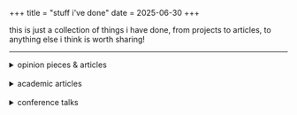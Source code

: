 +++
title = "stuff i've done"
date = 2025-06-30
+++

this is just a collection of things i have done, from projects to articles, to anything else i think is worth sharing!

---

<details>
  <summary> opinion pieces & articles </summary>

  **[why improving trans healthcare doesn't end at transition](https://www.healthinnowest.net/2025/07/why-improving-trans-healthcare-doesnt-end-at-transition/)**
  <br>
  <small> july 2025, health innovation west of england </small>
  <br>
  **[trans kids just want to live and be happy](https://www.bigissue.com/opinion/government-guidance-trans-children-schools-mermaids/)**
  <br>
  <small> feb 2024, the big issue </small>
  <br>
  **[i came out as trans at an all girl's school](https://www.independent.co.uk/voices/trans-rishi-sunak-school-guidance-unlawful-b2378112.html)**
  <br>
  <small> july 2023, the independent </small>
  <br>
  **[pride as a protest](https://www.huffingtonpost.co.uk/entry/pride-as-a-protest-joy-politics-lgbtq_uk_64918a51e4b027d92f95c2cc?origin=related-recirc)**
  <br>
  <small> june 2023, huffpost </small>
  <br>
 **[the long road to gender recognition reform](https://www.redpepper.org.uk/society/lgbtqplus/trans-rights-gender-recognition-reform-ban-scotland-uk/)**
  <br>
  <small> march 2022, red pepper </small>
  
</details>

<br>

<details>

<summary> academic articles </summary>

**[death of the clinic](https://bilt.online/student-research-journal-issue-4/)**
<br>
<small> august 2023, bristol student research journal </small>
<br>
**[phenomenology & transmasculinity](https://bilt.online/student-research-journal-issue-3/)**
<br>
<small> august 2022, bristol student research journal </small>
<br>


</details>

<br>

<details>

<summary> conference talks </summary>

**[epistemic injustice in trans healthcare](https://feministgenderequality.network/conference-2025-trans-liberation-now/)**
<br>
 <small> june 2025, fgen trans liberation now </small>
<br>
**[epistemic injustice in trans healthcare (again!)](https://beyond-reflections.org.uk/events/trans-research-conference)**
<br>
 <small> may 2025, beyond reflections trans+ research conference </small>
<br>
**[ritual transformation amongst transgender jews](https://judaistyka.en.uni.wroc.pl/2025/05/26/undergraduate-and-graduate-student-conference-in-jewish-studies/)**
<br>
 <small> may 2025, uniwersytet wrocławski jewish studies conference </small>

</details>
